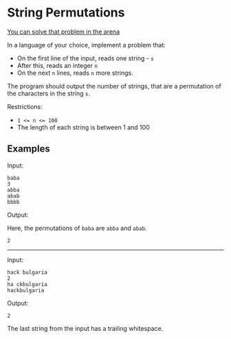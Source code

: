 # String Permutations

[You can solve that problem in the arena](https://arena.hackbulgaria.com)

In a language of your choice, implement a problem that:

* On the first line of the input, reads one string - `s`
* After this, reads an integer `n`
* On the next `n` lines, reads `n` more strings.

The program should output the number of strings, that are a permutation of the characters in the string `s`.

Restrictions:

* `1 <= n <= 100`
* The length of each string is between 1 and 100

## Examples

Input:

```
baba
3
abba
abab
bbbb
```

Output:

Here, the permutations of `baba` are `abba` and `abab`.

```
2
```

---

Input:

```
hack bulgaria
2
ha ckbulgaria
hackbulgaria 
```

Output:

```
2
```

The last string from the input has a trailing whitespace.
